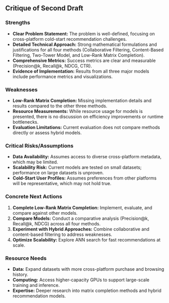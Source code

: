 ## Critique of Second Draft

### **Strengths**
- **Clear Problem Statement:** The problem is well-defined, focusing on cross-platform cold-start recommendation challenges.
- **Detailed Technical Approach:** Strong mathematical formulations and justifications for all four methods (Collaborative Filtering, Content-Based Filtering, Two-Tower Model, and Low-Rank Matrix Completion).
- **Comprehensive Metrics:** Success metrics are clear and measurable (Precision@k, Recall@k, NDCG, CTR).
- **Evidence of Implementation:** Results from all three major models include performance metrics and visualizations.

### **Weaknesses**
- **Low-Rank Matrix Completion:** Missing implementation details and results compared to the other three methods.
- **Resource Measurements:** While resource usage for models is presented, there is no discussion on efficiency improvements or runtime bottlenecks.
- **Evaluation Limitations:** Current evaluation does not compare methods directly or assess hybrid models.

### **Critical Risks/Assumptions**
- **Data Availability:** Assumes access to diverse cross-platform metadata, which may be limited.
- **Scalability Risk:** Current models are tested on small datasets; performance on large datasets is unproven.
- **Cold-Start User Profiles:** Assumes preferences from other platforms will be representative, which may not hold true.

### **Concrete Next Actions**
1. **Complete Low-Rank Matrix Completion:** Implement, evaluate, and compare against other models.
2. **Compare Models:** Conduct a comparative analysis (Precision@k, Recall@k, NDCG) across all four methods.
3. **Experiment with Hybrid Approaches:** Combine collaborative and content-based filtering to address weaknesses.
4. **Optimize Scalability:** Explore ANN search for fast recommendations at scale.

### **Resource Needs**
- **Data:** Expand datasets with more cross-platform purchase and browsing history.
- **Computing:** Access higher-capacity GPUs to support large-scale training and inference.
- **Expertise:** Deeper research into matrix completion methods and hybrid recommendation models.
